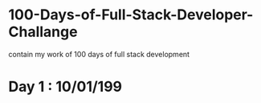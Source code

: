 # 100-Days-of-Full-Stack-Developer-Challange
contain my work of 100 days of full stack development

# Day 1 : 10/01/199
